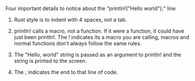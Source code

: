 Four important details to notice about the "println!("Hello world");" line

1. Rust style is to indent with 4 spaces, not a tab.

2. println! calls a macro, not a function. If it were a function, it could have just been println!. The ! indicates its a macro you are calling, macros and normal functions don't always follow the same rules.

3. The "Hello, world" string is passed as an argument to println! and the string is printed to the screen.

4. The ; indicates the end to that line of code.
